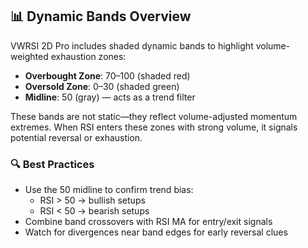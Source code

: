 ## 📊 Dynamic Bands Overview

VWRSI 2D Pro includes shaded dynamic bands to highlight volume-weighted exhaustion zones:

- **Overbought Zone**: 70–100 (shaded red)
- **Oversold Zone**: 0–30 (shaded green)
- **Midline**: 50 (gray) — acts as a trend filter

These bands are not static—they reflect volume-adjusted momentum extremes. When RSI enters these zones with strong volume, it signals potential reversal or exhaustion.


### 🔍 Best Practices

- Use the 50 midline to confirm trend bias:
  - RSI > 50 → bullish setups
  - RSI < 50 → bearish setups
- Combine band crossovers with RSI MA for entry/exit signals
- Watch for divergences near band edges for early reversal clues
